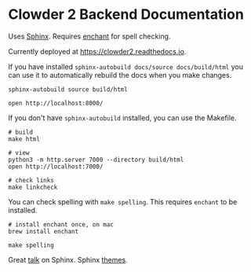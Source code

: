 Clowder 2 Backend Documentation
===

Uses [Sphinx](https://www.sphinx-doc.org). Requires [enchant](https://pyenchant.github.io/pyenchant/install.html) for spell checking.

Currently deployed at https://clowder2.readthedocs.io.

If you have installed `sphinx-autobuild docs/source docs/build/html` you can use it to automatically rebuild the docs
when you make changes.

```shell
sphinx-autobuild source build/html

open http://localhost:8000/
```

If you don't have `sphinx-autobuild` installed, you can use the Makefile.

```shell
# build
make html

# view
python3 -m http.server 7000 --directory build/html
open http://localhost:7000/

# check links
make linkcheck
```

You can check spelling with `make spelling`. This requires `enchant` to be installed.

```shell
# install enchant once, on mac
brew install enchant

make spelling
```

Great [talk](https://www.youtube.com/watch?v=0ROZRNZkPS8) on Sphinx.
Sphinx [themes](https://sphinx-themes.org/).
